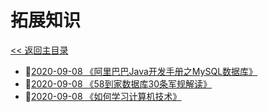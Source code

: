 # 拓展知识

[<< 返回主目录](../README.MD)

- :blue_book:[2020-09-08 《阿里巴巴Java开发手册之MySQL数据库》](doc/阿里巴巴Java开发手册之MySQL数据库.MD)
- :blue_book:[2020-09-08 《58到家数据库30条军规解读》](doc/58到家数据库30条军规解读.MD)
- :blue_book:[2020-09-08 《如何学习计算机技术》](doc/如何学习计算机技术.MD)
